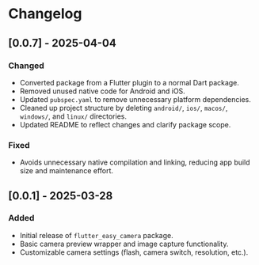 # Changelog

## [0.0.7] - 2025-04-04
### Changed
- Converted package from a Flutter plugin to a normal Dart package.
- Removed unused native code for Android and iOS.
- Updated `pubspec.yaml` to remove unnecessary platform dependencies.
- Cleaned up project structure by deleting `android/`, `ios/`, `macos/`, `windows/`, and `linux/` directories.
- Updated README to reflect changes and clarify package scope.

### Fixed
- Avoids unnecessary native compilation and linking, reducing app build size and maintenance effort.

## [0.0.1] - 2025-03-28
### Added
- Initial release of `flutter_easy_camera` package.
- Basic camera preview wrapper and image capture functionality.
- Customizable camera settings (flash, camera switch, resolution, etc.).

